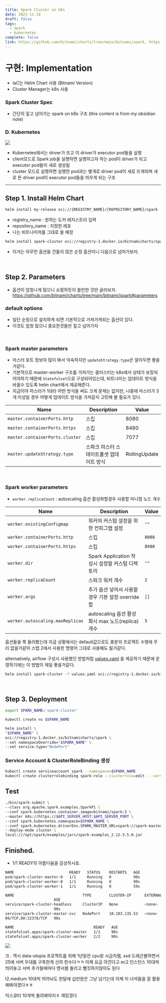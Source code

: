 ```yaml
---
title: Spark Cluster on k8s
date: 2023-11-18
draft: false
tags:
  - Spark
  - Kubernetes
complete: false
link: https://github.com/bitnami/charts/tree/main/bitnami/spark, https://purumir.github.io/2020/05/21/kubernetes%EB%A1%9C-spark-submit%ED%95%98%EA%B8%B0-spark-submit-to-kubernetes/
---
```

# 구현: Implementation
- IaC는 Helm Chart 사용 (Bitnami Version)
- Cluster Manager는 k8s 사용

### Spark Cluster Spec
- 간단히 짚고 넘어가는 spark on k8s 구조 (this content is from my obsidian note)
### D. Kubernetes
![](https://i.imgur.com/oi04Zzs.png)

- Kubernetes에서는 driver가 뜨고 이 driver가 executor pod들을 실행
- client모드로 Spark job을 실행하면 실행하고자 하는 pod이 driver가 되고 executor pod들이 새로 생성됨
- cluster 모드로 실행하면 실행한 pod과는 별개로 driver pod이 새로 뜨게되며 새로 뜬 driver pod이 executor pod들을 띄우게 되는 구조

---

## Step 1. Install Helm Chart

```sh
helm install my-release oci://{REGISTRY_NAME}/{REPOSITORY_NAME}/spark
```
- registry_name : 원하는 도커 레지스트리 입력
- repository_name : 지정한 레포
- 나는 비트나미꺼를 그대로 쓸 예정


```sh
helm install spark-cluster oci://registry-1.docker.io/bitnamicharts/spark
```
- 이거는 아무런 옵션을 건들지 않은 순정 옵션이니 다음으로 넘어가보자.

<br>

## Step 2. Parameters
- 옵션이 엄청나게 많으니 쇼핑하듯이 쓸만한 것만 골라보자.
https://github.com/bitnami/charts/tree/main/bitnami/spark#parameters

### default options
- 일단 순정으로 설치하게 되면 기본적으로 가져가게되는 옵션이 있다.
- 이것도 엄청 많으니 중요한것들만 짚고 넘어가자

<br>

### Spark master parameters

- 마스터 포트 정보야 많이 봐서 익숙하지만 `updateStrategy.type`은 알아두면 좋을거같다.
- 기본적으로 master-worker 구조를 가져가는 클러스터는 k8s에서 상태가 보장되어야하기 때문에 `Statefulset`으로 구성되어있는데, 비트나미는 업데이트 방식을 바꿀수 있도록 helm chart에서 제공해준다.
- 지금이야 마스터가 1대라 어떤 방식을 써도 크게 문제는 없지만, 나중에 마스터가 3개 이상일 경우 어떻게 업데이트 방식을 가져갈지 고민해 볼 필요가 있다.

| Name                          | Description                              | Value         |
| ----------------------------- | ---------------------------------------- | ------------- |
| `master.containerPorts.http`    | 스킵                                     | 8080          |
| `master.containerPorts.https`   | 스킵                                     | 8480          |
| `master.containerPorts.cluster` | 스킵                                     | 7077          |
| `master.updateStrategy.type`    | 스파크 마스터 스테이트풀셋 업데이트 방식 | RollingUpdate |

<br>

### Spark worker parameters
- `worker.replicaCount` : autoscaling 옵션 활성화할경우 사용할 미니멈 노드 개수

| Name                          | Description                                       | Value  |
| ----------------------------- | ------------------------------------------------- | ------ |
| `worker.existingConfigmap`    | 워커의 커스텀 설정을 위한 컨피그맵 설정           | `""`   |
| `worker.containerPorts.http`  | 스킵                                              | `8080` |
| `worker.containerPorts.https` | 스킵                                              | `8480` |
| `worker.dir`                  | Spark Application 작성시 설정할 커스텀 디렉토리   | `""`   |
| `worker.replicaCount`         | 스파크 워커 개수                                  | `2`    |
| `worker.args`                 | 추가 옵션 넣어서 사용할 경우 기본 설정 override함 | `[]`   |
|`worker.autoscaling.maxReplicas`|autoscaling 옵션 활성화시 max 노드(replica)개수|`5`|

옵션들을 쭉 둘러봤는데 지금 상황에서는 default값으로도 충분히 프로젝트 수행에 무리 없을거같아 스텝 2에서 사용한 명령어 그대로 사용해도 될거같다.

alternatively, airflow 구성시 사용했던 방법처럼 [values.yaml](https://github.com/bitnami/charts/blob/main/bitnami/spark/values.yaml) 을 제공하기 때문에 운영하기에는 이 방법이 제일 좋을거같다.

```sh
helm install spark-cluster -f values.yaml oci://registry-1.docker.io/bitnamicharts/spark
```

<br>

## Step 3. Deployment

```sh
export SPARK_NAME='spark-cluster'

kubectl create ns $SPARK_NAME

helm install \
"$SPARK_NAME" \
oci://registry-1.docker.io/bitnamicharts/spark \
--set namespaceOverride="$SPARK_NAME" \
--set service.type="NodePort"
```

### Service Account & ClusterRoleBinding 생성
```sh
kubectl create serviceaccount spark --namespace=$SPARK_NAME
kubectl create clusterrolebinding spark-role --clusterrole=edit  --serviceaccount=$SPARK_NAME:spark --namespace=$SPARK_NAME
```

## Test
```sh
./bin/spark-submit \
--class org.apache.spark.examples.SparkPi \
--conf spark.kubernetes.container.image=bitnami/spark:3 \
--master k8s://https://$API_SERVER_HOST:$API_SERVER_PORT \
--conf spark.kubernetes.namespace=$SPARK_NAME \
--conf spark.kubernetes.driverEnv.SPARK_MASTER_URL=spark://spark-master-svc:spark-master-port \
--deploy-mode cluster \
local:///opt/spark/examples/jars/spark-examples_2.12-3.5.0.jar
```


## Finished.
-  1/1 READY의 아름다움을 감상하시죠.
```sh
NAME                         READY   STATUS    RESTARTS   AGE
pod/spark-cluster-master-0   1/1     Running   0          90s
pod/spark-cluster-worker-0   1/1     Running   0          90s
pod/spark-cluster-worker-1   1/1     Running   0          59s

NAME                               TYPE        CLUSTER-IP      EXTERNAL-IP   PORT(S)
                      AGE
service/spark-cluster-headless     ClusterIP   None            <none>        <none>
                      90s
service/spark-cluster-master-svc   NodePort    10.103.135.53   <none>        7077:326
09/TCP,80:32378/TCP   90s

NAME                                    READY   AGE
statefulset.apps/spark-cluster-master   1/1     90s
statefulset.apps/spark-cluster-worker   2/2     90s
```

![](https://i.imgur.com/gYC3ekJ.png)

크.. 역시 data-utopia 프로젝트를 위해 1년동안 cpu랑 시금치램, ssd 드래곤볼하면서 25에 서버 두대를 구축한게 신의 한수다ㅋㅋ 이제 요금 아낀다고 ec2 인스턴스 10대씩 띄어놓고 서버 추가될때마다 앤서블 돌리고 뻘짓하지않아도 된다

t2.medium 10대씩 띄어놔도 한달에 십만원은 그냥 넘기는데 이제 이 녀셕들을 잘 활용해봐야겠다ㅎㅎ

익스큐터 10개씩 돌려봐야지ㅎ 재밌겠다